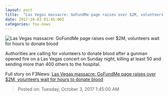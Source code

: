 ```yaml
---
layout: post
title:  "Las Vegas massacre: GoFundMe page raises over $2M, volunteers wait for hours to donate blood"
date: 2017-10-03 01:45:00Z
categories: fox-news
---
```


![Las Vegas massacre: GoFundMe page raises over $2M, volunteers wait for hours to donate blood](http://a57.foxnews.com/images.foxnews.com/content/fox-news/health/2017/10/02/las-vegas-massacre-call-for-blood-donors-to-help-hundreds-wounded/_jcr_content/article-text/article-par-14/inline_spotlight_ima/image.img.jpg/612/344/1506996333166.jpg?ve=1&tl=1)

Authorities are calling for volunteers to donate blood after a gunman opened fire on a Las Vegas concert on Sunday night, killing at least 50 and sending more than 400 others to the hospital.


Full story on F3News: [Las Vegas massacre: GoFundMe page raises over $2M, volunteers wait for hours to donate blood](http://www.f3nws.com/n/uYqBhE)

> Posted on: Tuesday, October 3, 2017 1:45:00 AM
